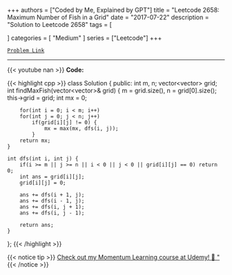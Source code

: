 
+++
authors = ["Coded by Me, Explained by GPT"]
title = "Leetcode 2658: Maximum Number of Fish in a Grid"
date = "2017-07-22"
description = "Solution to Leetcode 2658"
tags = [
    
]
categories = [
    "Medium"
]
series = ["Leetcode"]
+++



[`Problem Link`](https://leetcode.com/problems/maximum-number-of-fish-in-a-grid/description/)

---
{{< youtube nan >}}
**Code:**

{{< highlight cpp >}}
class Solution {
public:
    int m, n;
    vector<vector<int>> grid;
    int findMaxFish(vector<vector<int>>& grid) {
        m = grid.size(), n = grid[0].size();
        this->grid = grid;
        int mx = 0;
        
        for(int i = 0; i < m; i++)
        for(int j = 0; j < n; j++)
            if(grid[i][j] != 0) {
                mx = max(mx, dfs(i, j));
            }
        return mx;
    }
    
    int dfs(int i, int j) {
        if(i >= m || j >= n || i < 0 || j < 0 || grid[i][j] == 0) return 0;
        int ans = grid[i][j];
        grid[i][j] = 0;
        
        ans += dfs(i + 1, j);
        ans += dfs(i - 1, j);
        ans += dfs(i, j + 1);
        ans += dfs(i, j - 1);
        
        return ans;
    }
};
{{< /highlight >}}



{{< notice tip >}}
[Check out my Momentum Learning course at Udemy! 🚀 "](https://www.udemy.com/course/blind-75-the-data-structures-and-algorithms-essentials/)
{{< /notice >}}

